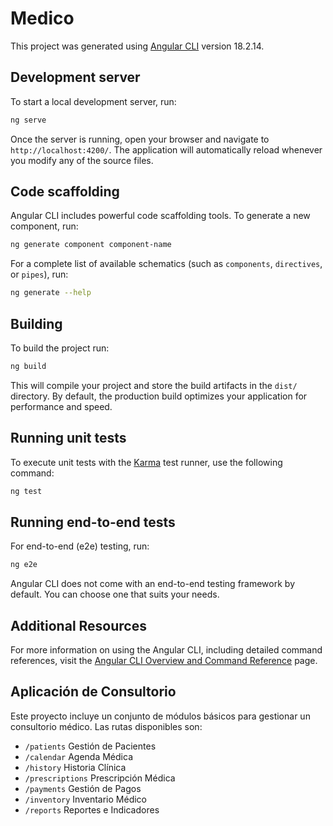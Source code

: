 # Medico

This project was generated using [Angular CLI](https://github.com/angular/angular-cli) version 18.2.14.

## Development server

To start a local development server, run:

```bash
ng serve
```

Once the server is running, open your browser and navigate to `http://localhost:4200/`. The application will automatically reload whenever you modify any of the source files.

## Code scaffolding

Angular CLI includes powerful code scaffolding tools. To generate a new component, run:

```bash
ng generate component component-name
```

For a complete list of available schematics (such as `components`, `directives`, or `pipes`), run:

```bash
ng generate --help
```

## Building

To build the project run:

```bash
ng build
```

This will compile your project and store the build artifacts in the `dist/` directory. By default, the production build optimizes your application for performance and speed.

## Running unit tests

To execute unit tests with the [Karma](https://karma-runner.github.io) test runner, use the following command:

```bash
ng test
```

## Running end-to-end tests

For end-to-end (e2e) testing, run:

```bash
ng e2e
```

Angular CLI does not come with an end-to-end testing framework by default. You can choose one that suits your needs.

## Additional Resources

For more information on using the Angular CLI, including detailed command references, visit the [Angular CLI Overview and Command Reference](https://angular.dev/tools/cli) page.

## Aplicación de Consultorio

Este proyecto incluye un conjunto de módulos básicos para gestionar un consultorio médico.
Las rutas disponibles son:
- `/patients` Gestión de Pacientes
- `/calendar` Agenda Médica
- `/history` Historia Clínica
- `/prescriptions` Prescripción Médica
- `/payments` Gestión de Pagos
- `/inventory` Inventario Médico
- `/reports` Reportes e Indicadores
